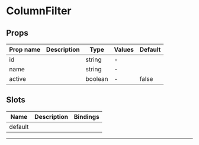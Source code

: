 # ColumnFilter

## Props

| Prop name | Description | Type    | Values | Default |
| --------- | ----------- | ------- | ------ | ------- |
| id        |             | string  | -      |         |
| name      |             | string  | -      |         |
| active    |             | boolean | -      | false   |

## Slots

| Name    | Description | Bindings |
| ------- | ----------- | -------- |
| default |             |          |

---
